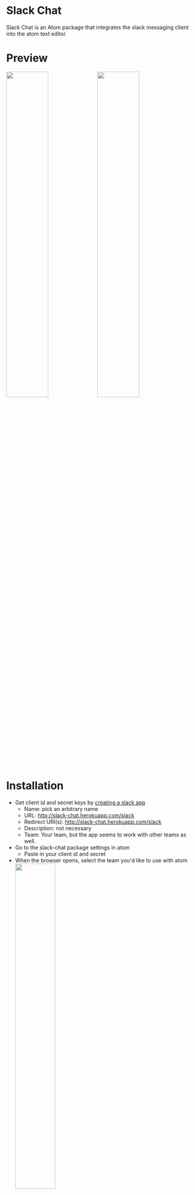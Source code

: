 
# Slack Chat

Slack Chat is an Atom package that integrates the slack messaging client into the atom text editor.

# Preview
<img src="http://drive.google.com/uc?export=view&id=0B_FMiWCp_bLQNlluR2MwRkNWVG8" width="47%" />
<img src="http://drive.google.com/uc?export=view&id=0B_FMiWCp_bLQOEM1ZjZvUDRhVEk" width="47%" />


# Installation
- Get client id and secret keys by [creating a slack app](https://api.slack.com/applications/new)
  - Name: pick an arbitrary name
  - URL: http://slack-chat.herokuapp.com/slack
  - Redirect URI(s): http://slack-chat.herokuapp.com/slack
  - Description: not necessary
  - Team: Your team, but the app seems to work with other teams as well.
- Go to the slack-chat package settings in atom
  - Paste in your client id and secret
- When the browser opens, select the team you'd like to use with atom<br>
  <img src="http://i.imgur.com/J5n1H8y.png" width="47%" />
- Authorize the app<br>
  <img src="http://i.imgur.com/v52GY9b.png" width="47%" />
- Copy the received token into the slack-chat package settings.
- Restart atom

# Usage

1. [Keybindings](https://github.com/callahanrts/slack-chat/wiki/Slack-Chat-Keybindings)
1. [Settings]()


# Todo
- [x] Send/receive messages in real time
- [x] Real time message notification system
- [x] User Status (online/offline)
- [x] Create Keybindings for selection
- [x] Parse markdown
- [x] Display emoji (regular and custom)
- [x] Display/download images/files
- [x] Display images/gifs/open graph data when a url is posted
- [x] Send a selection of text as a message/file
- [ ] Discover channels the user is not currently a part of
- [ ] Refresh when a user is invited to a channel
- [ ] Manually resize panel in chat views
- [ ] Upload files
- [ ] Code highlight for markdown
- [ ] Fix markdown differences between github flavored and Slack
- [ ] Load previous when at top of scroll
- [ ] Search for messages
- [ ] [User requests](https://github.com/callahanrts/slack-chat/issues)
